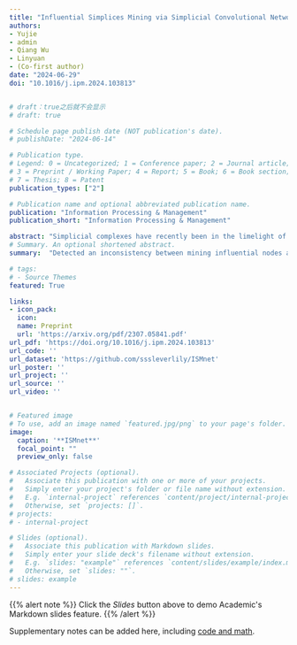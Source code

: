 ```yaml
---
title: "Influential Simplices Mining via Simplicial Convolutional Networks"
authors:
- Yujie
- admin
- Qiang Wu
- Linyuan 
- (Co-first author)
date: "2024-06-29"
doi: "10.1016/j.ipm.2024.103813"


# draft：true之后就不会显示
# draft: true

# Schedule page publish date (NOT publication's date).
# publishDate: "2024-06-14"

# Publication type.
# Legend: 0 = Uncategorized; 1 = Conference paper; 2 = Journal article;
# 3 = Preprint / Working Paper; 4 = Report; 5 = Book; 6 = Book section;
# 7 = Thesis; 8 = Patent
publication_types: ["2"]

# Publication name and optional abbreviated publication name.
publication: "Information Processing & Management"
publication_short: "Information Processing & Management"

abstract: "Simplicial complexes have recently been in the limelight of higher-order network analysis, where a minority of simplices play crucial roles in structures and functions due to network heterogeneity. We find a significant inconsistency between identifying influential nodes and simplices. Therefore, it remains elusive how to characterize simplices' influence and identify influential simplices, despite the relative maturity of research on influential nodes (0-simplices) identification. Meanwhile, graph neural networks (GNNs) are potent tools that can exploit network topology and node features simultaneously, but they struggle to tackle higher-order tasks. In this paper, we propose a higher-order graph learning model, named higher-order influencer mining neural network (ISMnet), to identify vital h-simplices in simplicial complexes. In this paper, we propose a higher-order graph learning model, named influential simplices mining neural network (ISMnet), to identify vital $h$-simplices in simplicial complexes. It can tackle higher-order tasks by leveraging novel higher-order presentations: hierarchical bipartite graphs and higher-order hierarchical (HoH) Laplacians, where targeted simplices are grouped into a hub set and can interact with other simplices.  Furthermore, ISMnet employs learnable graph convolutional operators in each HoH Laplacian domain to capture interactions among simplices, and it can identify influential simplices of arbitrary order by changing the hub set.  Empirical results demonstrate that ISMnet significantly outperforms existing methods in ranking 0-simplices (nodes) and 2-simplices. In general, this novel framework excels in identifying influential simplices and promises to serve as a potent tool in higher-order network analysis."
# Summary. An optional shortened abstract.
summary:  "Detected an inconsistency between mining influential nodes and simplices. Innovatively formulated the influential simplices mining task as a graph learning problem and designed an influential simplices mining neural network (ISMnet) that achieves SOTA performance in this task."

# tags:
# - Source Themes
featured: True

links:
- icon_pack: 
  icon: 
  name: Preprint
  url: 'https://arxiv.org/pdf/2307.05841.pdf'
url_pdf: 'https://doi.org/10.1016/j.ipm.2024.103813'
url_code: ''
url_dataset: 'https://github.com/sssleverlily/ISMnet'
url_poster: ''
url_project: ''
url_source: ''
url_video: ''


# Featured image
# To use, add an image named `featured.jpg/png` to your page's folder. 
image:
  caption: '**ISMnet**'
  focal_point: ""
  preview_only: false

# Associated Projects (optional).
#   Associate this publication with one or more of your projects.
#   Simply enter your project's folder or file name without extension.
#   E.g. `internal-project` references `content/project/internal-project/index.md`.
#   Otherwise, set `projects: []`.
# projects:
# - internal-project

# Slides (optional).
#   Associate this publication with Markdown slides.
#   Simply enter your slide deck's filename without extension.
#   E.g. `slides: "example"` references `content/slides/example/index.md`.
#   Otherwise, set `slides: ""`.
# slides: example
---
```


{{% alert note %}}
Click the *Slides* button above to demo Academic's Markdown slides feature.
{{% /alert %}}

Supplementary notes can be added here, including [code and math](xxx).
